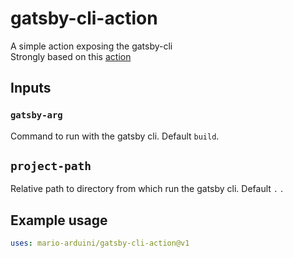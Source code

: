 # gatsby-cli-action
A simple action exposing the gatsby-cli  
Strongly based on this [action](https://github.com/jzweifel/gatsby-cli-github-action)  

## Inputs

### `gatsby-arg`

Command to run with the gatsby cli. Default `build`.

## `project-path`

Relative path to directory from which run the gatsby cli. Default `.` .

## Example usage

```yaml
uses: mario-arduini/gatsby-cli-action@v1
```

